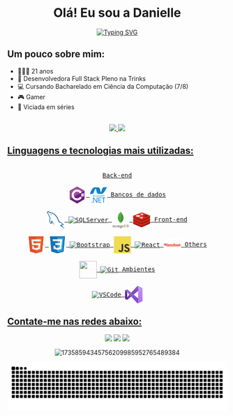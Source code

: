 <div align="center">
    <h1>Olá! Eu sou a Danielle</h1>
  <a href="https://git.io/typing-svg">
    <img src="https://readme-typing-svg.demolab.com?font=Fira+Code&weight=500&size=22&pause=1000&color=FF00F6&center=true&vCenter=true&random=false&width=524&lines=%E2%8A%B9+Seja+bem-vindo(a)!+%E2%8A%B9" alt="Typing SVG">
  </a>
</div>

<h2 align="left"> Um pouco sobre mim: </h2>

- 👩🏻‍💻 21 anos
- 💼 Desenvolvedora Full Stack Pleno na Trinks
- 💻 Cursando Bacharelado em Ciência da Computação (7/8)
- 🎮 Gamer
- 🎥 Viciada em séries

<br>

<div align="center">
  <a href="https://github.com/daniellebassetto">
  <img height="170em" src="https://github-readme-stats.vercel.app/api?username=daniellebassetto&show_icons=true&theme=dracula&include_all_commits=true&count_private=true"/>
  <img height="170em" src="https://github-readme-stats.vercel.app/api/top-langs/?username=daniellebassetto&layout=compact&langs_count=6&theme=dracula"/>
</div>

<h2 align="left"> Linguagens e tecnologias mais utilizadas:</h2>
<div align="center">
  <div style="display: inline_block"><br>
  <kbd align="center"> 
    <kbd>Back-end</kbd>
    <br/><br/>
    <img align="center" alt="C#" height="40" width="40" src="https://raw.githubusercontent.com/devicons/devicon/master/icons/csharp/csharp-original.svg">
    <img align="center" alt=".NET" height="40" width="40" src="https://github.com/devicons/devicon/blob/master/icons/dot-net/dot-net-plain-wordmark.svg">
  </kbd>
    <kbd align="center"> 
    <kbd>Bancos de dados</kbd>
    <br/><br/>
    <img align="center" alt="MySQL" height="40" width="40" src="https://raw.githubusercontent.com/devicons/devicon/master/icons/mysql/mysql-original.svg">
    <img align="center" alt="SQLServer" height="40" width="40" src="https://cdn.jsdelivr.net/gh/devicons/devicon/icons/microsoftsqlserver/microsoftsqlserver-plain.svg">
    <img align="center" alt="MongoDB" height="40" width="40" src="https://github.com/devicons/devicon/blob/master/icons/mongodb/mongodb-original-wordmark.svg">
    <img align="center" alt="Redis" height="40" width="40" src="https://github.com/devicons/devicon/blob/master/icons/redis/redis-original.svg">
  </kbd>
  <kbd align="center">
    <kbd>Front-end</kbd>
    <br/><br/>
    <img align="center" alt="HTML" height="40" width="40" src="https://raw.githubusercontent.com/devicons/devicon/master/icons/html5/html5-original.svg">
    <img align="center" alt="CSS" height="40" width="40" src="https://raw.githubusercontent.com/devicons/devicon/master/icons/css3/css3-original.svg">
    <img align="center" alt="Bootstrap" height="40" width="40" src="https://cdn.jsdelivr.net/gh/devicons/devicon/icons/bootstrap/bootstrap-original.svg" />
    <img align="center" alt="JavaScript" height="40" width="40" src="https://github.com/devicons/devicon/blob/master/icons/javascript/javascript-original.svg" />
    <img align="center" alt="React" height="30" width="40" src="https://cdn.jsdelivr.net/gh/devicons/devicon/icons/react/react-original.svg">
    <img align="center" alt="React" height="30" width="40" src="https://github.com/devicons/devicon/blob/master/icons/knockout/knockout-plain-wordmark.svg">
  </kbd>
  <kbd align="center"> 
    <kbd>Others</kbd>
    <br/><br/>
    <img align="center" height="40" width="40" src="https://cdn.jsdelivr.net/gh/devicons/devicon/icons/github/github-original.svg" />
    <img align="center" alt="Git" height="40" width="40" src="https://cdn.jsdelivr.net/gh/devicons/devicon/icons/git/git-plain-wordmark.svg">
  </kbd>
  <kbd align="center"> 
  <kbd>Ambientes</kbd>
    <br/><br/>    
    <img align="center" alt="VSCode" height="40" width="40" src="https://cdn.jsdelivr.net/gh/devicons/devicon/icons/vscode/vscode-original.svg" />
    <img align="center" alt="VisualStudio" height="40" width="40"<img align="center" height="30" width="40" src="https://github.com/devicons/devicon/blob/master/icons/visualstudio/visualstudio-original.svg"/>
  </kbd>
</div>

<h2 align="left"> Contate-me nas redes abaixo: </h2>
<div align="center"> 
  <a href="https://www.instagram.com/_danibassetto/" target="_blank"><img src="https://img.shields.io/badge/-Instagram-%23E4405F?style=for-the-badge&logo=instagram&logoColor=white" target="_blank"></a>
  <a href = "mailto:danibbassetto@hotmail.com"><img src="https://img.shields.io/badge/Microsoft_Outlook-0078D4?style=for-the-badge&logo=microsoft-outlook&logoColor=white" target="_blank"></a>
  <a href="https://www.linkedin.com/in/danielle-barros-bassetto-7a94421a6/" target="_blank"><img src="https://img.shields.io/badge/-LinkedIn-%230077B5?style=for-the-badge&logo=linkedin&logoColor=white" target="_blank"></a> 
</div>

![17358594345756209985952765489384](https://github.com/user-attachments/assets/255ddb5d-8186-4591-a9a0-a81904385e5b)

<picture align="center">
  <source media="(prefers-color-scheme: dark)" srcset="https://raw.githubusercontent.com/DanielleBassetto/DanielleBassetto/output/github-contribution-grid-snake-dark.svg">
  <source media="(prefers-color-scheme: light)" srcset="https://raw.githubusercontent.com/DanielleBassetto/DanielleBassetto/output/github-contribution-grid-snake-dark.svg">
  <img align="center" alt="github contribution grid snake animation" src="https://raw.githubusercontent.com/DanielleBassetto/DanielleBassetto/output/github-contribution-grid-snake.svg">
</picture>

